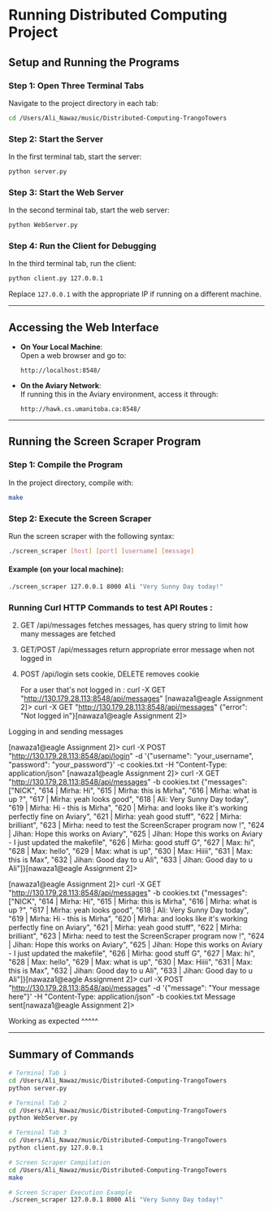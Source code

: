 # Running Distributed Computing Project

## Setup and Running the Programs

### Step 1: Open Three Terminal Tabs

Navigate to the project directory in each tab:

```bash
cd /Users/Ali_Nawaz/music/Distributed-Computing-TrangoTowers
```

### Step 2: Start the Server

In the first terminal tab, start the server:

```bash
python server.py
```

### Step 3: Start the Web Server

In the second terminal tab, start the web server:

```bash
python WebServer.py
```

### Step 4: Run the Client for Debugging

In the third terminal tab, run the client:

```bash
python client.py 127.0.0.1
```

Replace `127.0.0.1` with the appropriate IP if running on a different machine.

---

## Accessing the Web Interface

- **On Your Local Machine**:  
  Open a web browser and go to:

  ```
  http://localhost:8548/
  ```

- **On the Aviary Network**:  
  If running this in the Aviary environment, access it through:
  ```
  http://hawk.cs.umanitoba.ca:8548/
  ```

---

## Running the Screen Scraper Program

### Step 1: Compile the Program

In the project directory, compile with:

```bash
make
```

### Step 2: Execute the Screen Scraper

Run the screen scraper with the following syntax:

```bash
./screen_scraper [host] [port] [username] [message]
```

#### Example (on your local machine):

```bash
./screen_scraper 127.0.0.1 8000 Ali "Very Sunny Day today!"
```

### Running Curl HTTP Commands to test API Routes :


2. GET /api/messages fetches messages, has query string to limit how many messages are fetched

4. GET/POST /api/messages return appropriate error message when not logged in

5. POST /api/login sets cookie, DELETE removes cookie

   For a user that's not logged in :
   curl -X GET "http://130.179.28.113:8548/api/messages"
   [nawaza1@eagle Assignment 2]> curl -X GET "http://130.179.28.113:8548/api/messages"
{"error": "Not logged in"}[nawaza1@eagle Assignment 2]>

Logging in and sending messages

[nawaza1@eagle Assignment 2]> curl -X POST "http://130.179.28.113:8548/api/login" -d '{"username": "your_username", "password": "your_password"}' -c cookies.txt -H "Content-Type: application/json"
[nawaza1@eagle Assignment 2]> curl -X GET "http://130.179.28.113:8548/api/messages" -b cookies.txt
{"messages": ["NICK", "614 | Mirha: Hi", "615 | Mirha: this is Mirha", "616 | Mirha: what is up ?", "617 | Mirha: yeah looks good", "618 | Ali: Very Sunny Day today", "619 | Mirha: Hi - this is Mirha", "620 | Mirha: and looks like it's working perfectly fine on Aviary", "621 | Mirha: yeah good stuff", "622 | Mirha: brilliant", "623 | Mirha: need to test the ScreenScraper program now  !", "624 | Jihan: Hope this works on Aviary", "625 | Jihan: Hope this works on Aviary - I just updated the makefile", "626 | Mirha: good stuff G", "627 | Max: hi", "628 | Max: hello", "629 | Max: what is up", "630 | Max: Hiiii", "631 | Max: this is Max", "632 | Jihan: Good day to u Ali", "633 | Jihan: Good day to u Ali"]}[nawaza1@eagle Assignment 2]> 



[nawaza1@eagle Assignment 2]> curl -X GET "http://130.179.28.113:8548/api/messages" -b cookies.txt
{"messages": ["NICK", "614 | Mirha: Hi", "615 | Mirha: this is Mirha", "616 | Mirha: what is up ?", "617 | Mirha: yeah looks good", "618 | Ali: Very Sunny Day today", "619 | Mirha: Hi - this is Mirha", "620 | Mirha: and looks like it's working perfectly fine on Aviary", "621 | Mirha: yeah good stuff", "622 | Mirha: brilliant", "623 | Mirha: need to test the ScreenScraper program now  !", "624 | Jihan: Hope this works on Aviary", "625 | Jihan: Hope this works on Aviary - I just updated the makefile", "626 | Mirha: good stuff G", "627 | Max: hi", "628 | Max: hello", "629 | Max: what is up", "630 | Max: Hiiii", "631 | Max: this is Max", "632 | Jihan: Good day to u Ali", "633 | Jihan: Good day to u Ali"]}[nawaza1@eagle Assignment 2]> curl -X POST "http://130.179.28.113:8548/api/messages" -d '{"message": "Your message here"}' -H "Content-Type: application/json" -b cookies.txt
Message sent[nawaza1@eagle Assignment 2]> 

Working as expected ^^^^^

---

## Summary of Commands

```bash
# Terminal Tab 1
cd /Users/Ali_Nawaz/music/Distributed-Computing-TrangoTowers
python server.py

# Terminal Tab 2
cd /Users/Ali_Nawaz/music/Distributed-Computing-TrangoTowers
python WebServer.py

# Terminal Tab 3
cd /Users/Ali_Nawaz/music/Distributed-Computing-TrangoTowers
python client.py 127.0.0.1

# Screen Scraper Compilation
cd /Users/Ali_Nawaz/music/Distributed-Computing-TrangoTowers
make

# Screen Scraper Execution Example
./screen_scraper 127.0.0.1 8000 Ali "Very Sunny Day today!"
```
